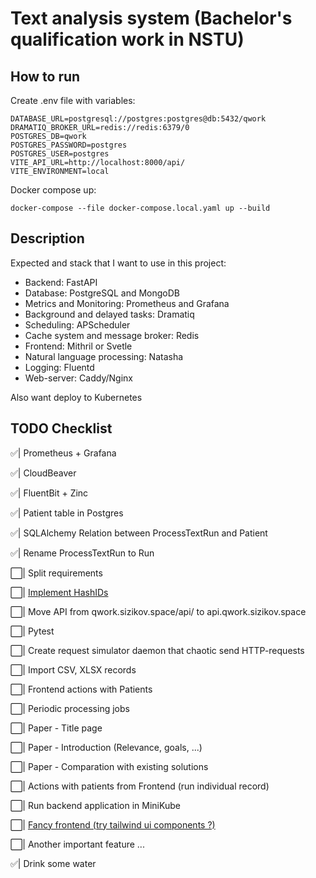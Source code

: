 # Text analysis system (Bachelor's qualification work in NSTU)

## How to run

Create .env file with variables:

```dotenv
DATABASE_URL=postgresql://postgres:postgres@db:5432/qwork
DRAMATIQ_BROKER_URL=redis://redis:6379/0
POSTGRES_DB=qwork
POSTGRES_PASSWORD=postgres
POSTGRES_USER=postgres
VITE_API_URL=http://localhost:8000/api/
VITE_ENVIRONMENT=local
```

Docker compose up:

```shell
docker-compose --file docker-compose.local.yaml up --build
```

## Description

Expected and stack that I want to use in this project:

- Backend: FastAPI
- Database: PostgreSQL and MongoDB
- Metrics and Monitoring: Prometheus and Grafana
- Background and delayed tasks: Dramatiq
- Scheduling: APScheduler
- Cache system and message broker: Redis
- Frontend: Mithril or Svetle
- Natural language processing: Natasha
- Logging: Fluentd
- Web-server: Caddy/Nginx

Also want deploy to Kubernetes

## TODO Checklist

✅| Prometheus + Grafana

✅| CloudBeaver

✅| FluentBit + Zinc

✅| Patient table in Postgres

✅| SQLAlchemy Relation between ProcessTextRun and Patient

✅| Rename ProcessTextRun to Run

⬜️| Split requirements

⬜️| [Implement HashIDs](https://github.com/davidaurelio/hashids-python)

⬜️| Move API from qwork.sizikov.space/api/ to api.qwork.sizikov.space

⬜️| Pytest

⬜️| Create request simulator daemon that chaotic send HTTP-requests

⬜️| Import CSV, XLSX records

⬜️| Frontend actions with Patients

⬜️| Periodic processing jobs

⬜️| Paper - Title page

⬜️| Paper - Introduction (Relevance, goals, ...)

⬜️| Paper - Comparation with existing solutions

⬜️| Actions with patients from Frontend (run individual record)

⬜️| Run backend application in MiniKube

⬜️| [Fancy frontend (try tailwind ui components ?)](https://tailwindui.com/#components)

⬜️| Another important feature ...

✅| Drink some water
